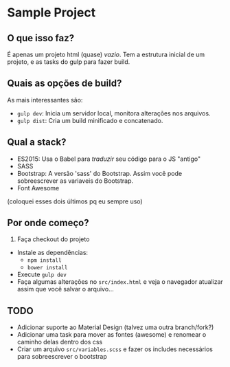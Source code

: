 # Sample Project

## O que isso faz?
É apenas um projeto html (quase) *vazio*. Tem a estrutura inicial de um projeto, e as tasks do gulp para fazer build.

## Quais as opções de build?
As mais interessantes são:
* `gulp dev`: Inicia um servidor local, monitora alterações nos arquivos.
* `gulp dist`: Cria um build minificado e concatenado.

## Qual a stack?
* ES2015: Usa o Babel para *traduzir* seu código para o JS "antigo"
* SASS
* Bootstrap: A versão 'sass' do Bootstrap. Assim você pode sobreescrever as variaveis do Bootstrap.
* Font Awesome

(coloquei esses dois últimos pq eu sempre uso)

## Por onde começo?
1. Faça checkout do projeto
* Instale as dependências:
  * `npm install`
  * `bower install`
* Execute `gulp dev`
* Faça algumas alterações no `src/index.html` e veja o navegador atualizar assim que você salvar o arquivo...

## TODO
* Adicionar suporte ao Material Design (talvez uma outra branch/fork?)
* Adicionar uma task para mover as fontes (awesome) e renomear o caminho delas dentro dos css
* Criar um arquivo `src/variables.scss` e fazer os includes necessários para sobreescrever o bootstrap
